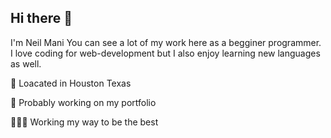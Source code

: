 ## Hi there 👋

I'm Neil Mani
You can see a lot of my work here as a begginer programmer.
I love coding for web-development but I also enjoy learning new languages as well.

📍 Loacated in Houston Texas

🚀 Probably working on my portfolio

🧑🏽‍💻 Working my way to be the best
